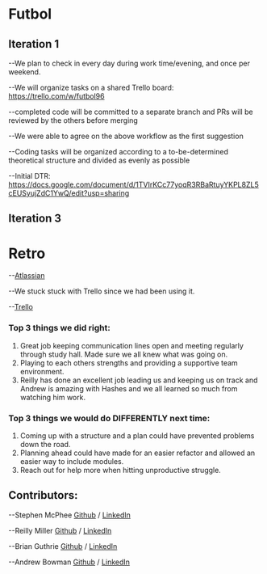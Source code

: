 # Futbol

## Iteration 1

--We plan to check in every day during work time/evening, and once per weekend.

--We will organize tasks on a shared Trello board: https://trello.com/w/futbol96

  --completed code will be committed to a separate branch and PRs will be reviewed by the others before merging
  
--We were able to agree on the above workflow as the first suggestion

--Coding tasks will be organized according to a to-be-determined theoretical structure and divided as evenly as possible

--Initial DTR: https://docs.google.com/document/d/1TVIrKCc77yoqR3RBaRtuyYKPL8ZL5cEUSyujZdC1YwQ/edit?usp=sharing

## Iteration 3
# Retro

--[Atlassian](https://https://www.atlassian.com/team-playbook/plays/retrospective)

--We stuck stuck with Trello since we had been using it.

--[Trello](https://trello.com/b/Zwi3Xaam/retrospective)


### Top 3 things we did right:
1. Great job keeping communication lines open and meeting regularly through study hall. Made sure we all knew what was going on.
2. Playing to each others strengths and providing a supportive team environment.
3. Reilly has done an excellent job leading us and keeping us on track and Andrew is amazing with Hashes and we all learned so much from watching him work.

### Top 3 things we would do DIFFERENTLY next time:
1. Coming up with a structure and a plan could have prevented problems down the road.
2. Planning ahead could have made for an easier refactor and allowed an easier way to include modules.
3. Reach out for help more when hitting unproductive struggle.

## Contributors:
  --Stephen McPhee 
  [Github](https://github.com/SMcPhee19) /
  [LinkedIn](https://www.linkedin.com/in/smcphee19/)
  
  --Reilly Miller 
  [Github](https://github.com/rmiller220) /
  [LinkedIn](https://www.linkedin.com/in/reilly-miller-6b6131266/)
  
  --Brian Guthrie 
  [Github](https://github.com/Brianisthebest) /
  [LinkedIn](https://www.linkedin.com/in/brian-guthrie-1bba73232/)
  
  --Andrew Bowman 
  [Github](https://github.com/abwmn) /
  [LinkedIn](https://www.linkedin.com/in/andrew-bowman-5b3a5618b/)
